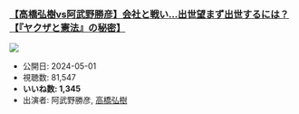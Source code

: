 ### [【高橋弘樹vs阿武野勝彦】会社と戦い…出世望まず出世するには？【『ヤクザと憲法』の秘密】](https://www.youtube.com/watch?v=43IRW90C4Bs)
[![](https://img.youtube.com/vi/43IRW90C4Bs/sddefault.jpg)](https://www.youtube.com/watch?v=43IRW90C4Bs)
-   公開日: 2024-05-01
-   視聴数: 81,547
-   **いいね数: 1,345**
-   出演者: 阿武野勝彦, [高橋弘樹](/rehacq_fan/people/高橋弘樹 "wikilink")
